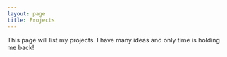 ```yaml
---
layout: page
title: Projects
---
```


This page will list my projects.
I have many ideas and only time is holding me back!
